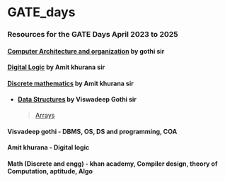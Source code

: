 # GATE_days

### Resources for the GATE Days April 2023 to 2025

#### [Computer Architecture and organization](https://www.youtube.com/playlist?list=PLG9aCp4uE-s0xddCBjwMDnEVyc523WbA2) by gothi sir
#### [Digital Logic](https://www.youtube.com/playlist?list=PLG9aCp4uE-s3p4NAxutnKNjKeyIPZixy8) by Amit khurana sir
#### [Discrete mathematics](https://www.youtube.com/playlist?list=PLC36xJgs4dxEYmhzVBW7nBdftFZ4xmiF1) by Amit khurana sir


- #### [Data Structures](https://m.youtube.com/playlist?list=PLG9aCp4uE-s0j5Er7XarVwb2Vl-s0z-OJ) by Viswadeep Gothi sir

  > [Arrays](https://github.com/nitin-787/GATE_days/tree/main/Data%20Structure/Arrays)

#### Visvadeep gothi - DBMS, OS, DS and programming, COA
#### Amit khurana - Digital logic
#### Math (Discrete and engg) - khan academy, Compiler design, theory of Computation, aptitude, Algo
